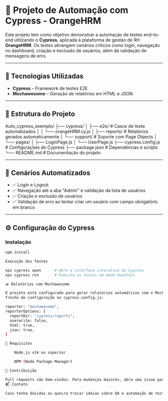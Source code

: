 

# 🧪 Projeto de Automação com Cypress - OrangeHRM

Este projeto tem como objetivo demonstrar a automação de testes end-to-end utilizando o **Cypress**, aplicada à plataforma de gestão de RH **OrangeHRM**. Os testes abrangem cenários críticos como login, navegação no dashboard, criação e exclusão de usuários, além da validação de mensagens de erro.

---

## 🚀 Tecnologias Utilizadas

- **Cypress** – Framework de testes E2E
- **Mochawesome** – Geração de relatórios em HTML e JSON

---

## 📂 Estrutura do Projeto

Auto_cypress_exemplo/
├── cypress/
│ ├── e2e/ # Casos de teste automatizados
│ │ └── orangeHRM.cy.js
│ ├── reports/ # Relatórios gerados automaticamente
│ └── support/ # Suporte com Page Objects
│ └── pages/
│ ├── LoginPage.js
│ └── UserPage.js
├── cypress.config.js # Configurações do Cypress
├── package.json # Dependências e scripts
└── README.md # Documentação do projeto


---

## 🧪 Cenários Automatizados

- ✅ Login e Logout
- ✅ Navegação até a aba "Admin" e validação da lista de usuários
- ✅ Criação e exclusão de usuários
- ✅ Validação de erro ao tentar criar um usuário com campo obrigatório em branco

---

## ⚙️ Configuração do Cypress

### Instalação

```bash
npm install

Execução dos Testes

npx cypress open      # Abre a interface interativa do Cypress
npx cypress run       # Executa os testes em modo headless

📊 Relatórios com Mochawesome

O projeto está configurado para gerar relatórios automáticos com o Mochawesome em formato HTML e JSON, disponíveis no diretório cypress/reports.
Trecho de configuração no cypress.config.js:

reporter: "mochawesome",
reporterOptions: {
  reportDir: "cypress/reports",
  overwrite: false,
  html: true,
  json: true,
}

📌 Requisitos

    Node.js v14 ou superior

    NPM (Node Package Manager)

🤝 Contribuição

Pull requests são bem-vindos. Para mudanças maiores, abra uma issue para discutirmos o que você gostaria de modificar.
📬 Contato

Caso tenha dúvidas ou queira trocar ideias sobre QA e automação de testes, fique à vontade para entrar em contato via LinkedIn ou abrir uma issue neste repositório.
